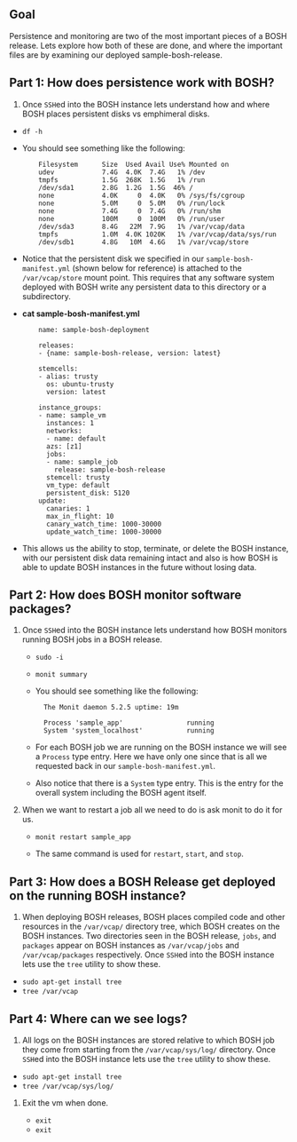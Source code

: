 ## Goal

Persistence and monitoring are two of the most important pieces of a BOSH release. Lets explore how both of these are done, and where the important files are by examining our deployed sample-bosh-release.

## Part 1: How does persistence work with BOSH?

1. Once `SSH`ed into the BOSH instance lets understand how and where BOSH places persistent disks vs emphimeral disks.

  - `df -h`

  - You should see something like the following:

            Filesystem      Size  Used Avail Use% Mounted on
            udev            7.4G  4.0K  7.4G   1% /dev
            tmpfs           1.5G  268K  1.5G   1% /run
            /dev/sda1       2.8G  1.2G  1.5G  46% /
            none            4.0K     0  4.0K   0% /sys/fs/cgroup
            none            5.0M     0  5.0M   0% /run/lock
            none            7.4G     0  7.4G   0% /run/shm
            none            100M     0  100M   0% /run/user
            /dev/sda3       8.4G   22M  7.9G   1% /var/vcap/data
            tmpfs           1.0M  4.0K 1020K   1% /var/vcap/data/sys/run
            /dev/sdb1       4.8G   10M  4.6G   1% /var/vcap/store

  - Notice that the persistent disk we specified in our `sample-bosh-manifest.yml` (shown below for reference) is attached to the `/var/vcap/store` mount point. This requires that any software system deployed with BOSH write any persistent data to this directory or a subdirectory.

  - **cat sample-bosh-manifest.yml**


            name: sample-bosh-deployment

            releases:
            - {name: sample-bosh-release, version: latest}

            stemcells:
            - alias: trusty
              os: ubuntu-trusty
              version: latest

            instance_groups:
            - name: sample_vm
              instances: 1
              networks:
              - name: default
              azs: [z1]
              jobs:
              - name: sample_job
                release: sample-bosh-release
              stemcell: trusty
              vm_type: default
              persistent_disk: 5120
            update:
              canaries: 1
              max_in_flight: 10
              canary_watch_time: 1000-30000
              update_watch_time: 1000-30000

  - This allows us the ability to stop, terminate, or delete the BOSH instance, with our persistent disk data remaining intact and also is how BOSH is able to update BOSH instances in the future without losing data.

## Part 2: How does BOSH monitor software packages?

1. Once `SSH`ed into the BOSH instance lets understand how BOSH monitors running BOSH jobs in a BOSH release.

    - `sudo -i`
    - `monit summary`

    - You should see something like the following:

            The Monit daemon 5.2.5 uptime: 19m

            Process 'sample_app'                running
            System 'system_localhost'           running

    - For each BOSH job we are running on the BOSH instance we will see a `Process` type entry. Here we have only one since that is all we requested back in our `sample-bosh-manifest.yml`.

    - Also notice that there is a `System` type entry. This is the entry for the overall system including the BOSH agent itself.

1. When we want to restart a job all we need to do is ask monit to do it for us.

    - `monit restart sample_app`

    - The same command is used for `restart`, `start`, and `stop`.

## Part 3: How does a BOSH Release get deployed on the running BOSH instance?

1. When deploying BOSH releases, BOSH places compiled code and other resources in the `/var/vcap/` directory tree, which BOSH creates on the BOSH instances. Two directories seen in the BOSH release, `jobs`, and `packages` appear on BOSH instances as `/var/vcap/jobs` and `/var/vcap/packages` respectively. Once `SSH`ed into the BOSH instance lets use the `tree` utility to show these.

- `sudo apt-get install tree`
- `tree /var/vcap`

## Part 4: Where can we see logs?

1. All logs on the BOSH instances are stored relative to which BOSH job they come from starting from the `/var/vcap/sys/log/` directory. Once `SSH`ed into the BOSH instance lets use the `tree` utility to show these.

  - `sudo apt-get install tree`
  - `tree /var/vcap/sys/log/`

1. Exit the vm when done.

    - `exit`
    - `exit`
